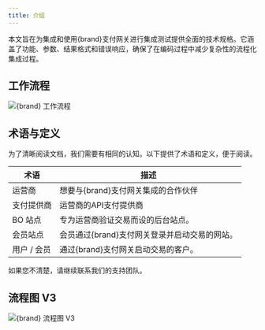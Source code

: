```yaml
---
title: 介绍
---
```


本文旨在为集成和使用{brand}支付网关进行集成测试提供全面的技术规格。它涵盖了功能、参数、结果格式和错误响应，确保了在编码过程中减少复杂性的流程化集成过程。

<x-guides />

## 工作流程

![{brand} 工作流程](/assets/workflow.jpg)

## 术语与定义

为了清晰阅读文档，我们需要有相同的认知。以下提供了术语和定义，便于阅读。

| 术语        | 描述                                          |
| ----------- | --------------------------------------------- |
| 运营商      | 想要与{brand}支付网关集成的合作伙伴           |
| 支付提供商  | 运营商的API支付提供商                         |
| BO 站点     | 专为运营商验证交易而设的后台站点。            |
| 会员站点    | 会员通过{brand}支付网关登录并启动交易的网站。 |
| 用户 / 会员 | 通过{brand}支付网关启动交易的客户。           |

如果您不清楚，请继续联系我们的支持团队。

## 流程图 V3

![{brand} 流程图 V3](/assets/flowchart_v3.png)
